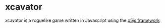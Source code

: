 # xcavator
xcavator is a roguelike game written in Javascript using the [p5js framework](http://p5js.org/)

